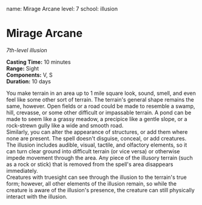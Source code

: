 name: Mirage Arcane
level: 7
school: illusion

# Mirage Arcane 
_7th-level illusion_ 

**Casting Time:** 10 minutes    
**Range:** Sight    
**Components:** V, S    
**Duration:** 10 days 

You make terrain in an area up to 1 mile square look, sound, smell, and even feel like some other sort of terrain. The terrain's general shape remains the same, however. Open fields or a road could be made to resemble a swamp, hill, crevasse, or some other difficult or impassable terrain. A pond can be made to seem like a grassy meadow, a precipice like a gentle slope, or a rock-strewn gully like a wide and smooth road.    
Similarly, you can alter the appearance of structures, or add them where none are present. The spell doesn't disguise, conceal, or add creatures.    
The illusion includes audible, visual, tactile, and olfactory elements, so it can turn clear ground into difficult terrain (or vice versa) or otherwise impede movement through the area. Any piece of the illusory terrain (such as a rock or stick) that is removed from the spell's area disappears immediately.    
Creatures with truesight can see through the illusion to the terrain's true form; however, all other elements of the illusion remain, so while the creature is aware of the illusion's presence, the creature can still physically interact with the illusion. 